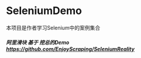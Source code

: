 # SeleniumDemo
本项目是作者学习Selenium中的案例集合


##### 阿里滑块 基于 挖总的Demo https://github.com/EnjoyScraping/SeleniumReality
